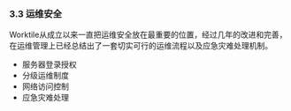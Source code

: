 ### 3.3 运维安全

Worktile从成立以来一直把运维安全放在最重要的位置，经过几年的改进和完善，在运维管理上已经总结出了一套切实可行的运维流程以及应急灾难处理机制。
* 服务器登录授权
* 分级运维制度
* 网络访问控制
* 应急灾难处理
